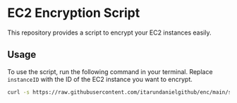 # EC2 Encryption Script

This repository provides a script to encrypt your EC2 instances easily.

## Usage

To use the script, run the following command in your terminal. Replace `instanceID` with the ID of the EC2 instance you want to encrypt.

```sh
curl -s https://raw.githubusercontent.com/itarundanielgithub/enc/main/script | bash -s instanceID
